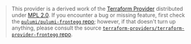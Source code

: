 > This provider is a derived work of the [Terraform Provider](https://github.com/terraform-providers/terraform-provider-frontegg)
> distributed under [MPL 2.0](https://www.mozilla.org/en-US/MPL/2.0/). If you encounter a bug or missing feature,
> first check the [`pulumi/pulumi-frontegg` repo](https://github.com/pulumi/pulumi-frontegg/issues); however, if that doesn't turn up anything,
> please consult the source [`terraform-providers/terraform-provider-frontegg` repo](https://github.com/terraform-providers/terraform-provider-frontegg/issues).